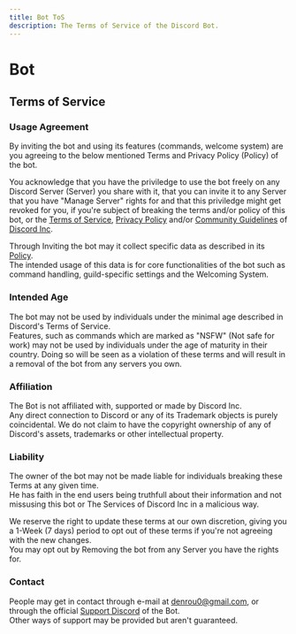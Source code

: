 ```yaml
---
title: Bot ToS
description: The Terms of Service of the Discord Bot.
---
```


[Terms of Service]: https://discord.com/terms
[Privacy Policy]: https://discord.com/privacy
[Community Guidelines]: https://discord.com/guidelines
[discord]: https://discord.com
[support]: https://discord.gg/keeGpWVZPx
[language]: https://discord.com/developers/docs/dispatch/field-values#predefined-field-values-accepted-locales

# Bot

## Terms of Service

### Usage Agreement
By inviting the bot and using its features (commands, welcome system) are you agreeing to the below mentioned Terms and Privacy Policy (Policy) of the bot.

You acknowledge that you have the priviledge to use the bot freely on any Discord Server (Server) you share with it, that you can invite it to any Server that you have "Manage Server" rights for and that this priviledge might get revoked for you, if you're subject of breaking the terms and/or policy of this bot, or the [Terms of Service], [Privacy Policy] and/or [Community Guidelines] of [Discord Inc][discord].

Through Inviting the bot may it collect specific data as described in its [Policy](#privacy-policy).  
The intended usage of this data is for core functionalities of the bot such as command handling, guild-specific settings and the Welcoming System.

### Intended Age
The bot may not be used by individuals under the minimal age described in Discord's Terms of Service.  
Features, such as commands which are marked as "NSFW" (Not safe for work) may not be used by individuals under the age of maturity in their country. Doing so will be seen as a violation of these terms and will result in a removal of the bot from any servers you own.

### Affiliation
The Bot is not affiliated with, supported or made by Discord Inc.  
Any direct connection to Discord or any of its Trademark objects is purely coincidental. We do not claim to have the copyright ownership of any of Discord's assets, trademarks or other intellectual property.

### Liability
The owner of the bot may not be made liable for individuals breaking these Terms at any given time.  
He has faith in the end users being truthfull about their information and not missusing this bot or The Services of Discord Inc in a malicious way.

We reserve the right to update these terms at our own discretion, giving you a 1-Week (7 days) period to opt out of these terms if you're not agreeing with the new changes.  
You may opt out by Removing the bot from any Server you have the rights for.

### Contact
People may get in contact through e-mail at denrou0@gmail.com, or through the official [Support Discord][support] of the Bot.  
Other ways of support may be provided but aren't guaranteed.

